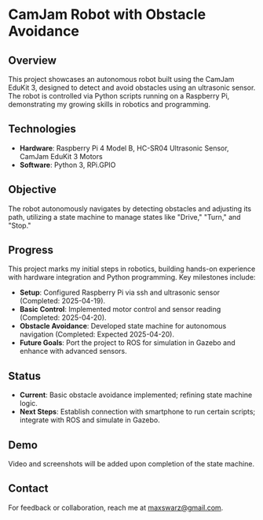 # CamJam Robot with Obstacle Avoidance

## Overview

This project showcases an autonomous robot built using the CamJam EduKit 3, designed to detect and avoid obstacles using an ultrasonic sensor. The robot is controlled via Python scripts running on a Raspberry Pi, demonstrating my growing skills in robotics and programming.

## Technologies

- **Hardware**: Raspberry Pi 4 Model B, HC-SR04 Ultrasonic Sensor, CamJam EduKit 3 Motors
- **Software**: Python 3, RPi.GPIO

## Objective

The robot autonomously navigates by detecting obstacles and adjusting its path, utilizing a state machine to manage states like "Drive," "Turn," and "Stop."

## Progress

This project marks my initial steps in robotics, building hands-on experience with hardware integration and Python programming. Key milestones include:

- **Setup**: Configured Raspberry Pi via ssh and ultrasonic sensor (Completed: 2025-04-19).
- **Basic Control**: Implemented motor control and sensor reading (Completed: 2025-04-20).
- **Obstacle Avoidance**: Developed state machine for autonomous navigation (Completed: Expected 2025-04-20).
- **Future Goals**: Port the project to ROS for simulation in Gazebo and enhance with advanced sensors.

## Status

- **Current**: Basic obstacle avoidance implemented; refining state machine logic.
- **Next Steps**: Establish connection with smartphone to run certain scripts; integrate with ROS and simulate in Gazebo.

## Demo

Video and screenshots will be added upon completion of the state machine.

## Contact

For feedback or collaboration, reach me at maxswarz@gmail.com.

